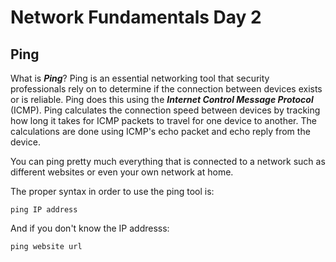# Network Fundamentals Day 2

## Ping

What is ***Ping***? Ping is an essential networking tool that security professionals rely on to determine if the connection between devices exists or is reliable. Ping does this using the ***Internet Control Message Protocol*** (ICMP). Ping calculates the connection speed between devices by tracking how long it takes for ICMP packets to travel for one device to another. The calculations are done using ICMP's echo packet and echo reply from the device. 

You can ping pretty much everything that is connected to a network such as different websites or even your own network at home. 

The proper syntax in order to use the ping tool is:

    ping IP address 

And if you don't know the IP addresss:

    ping website url

